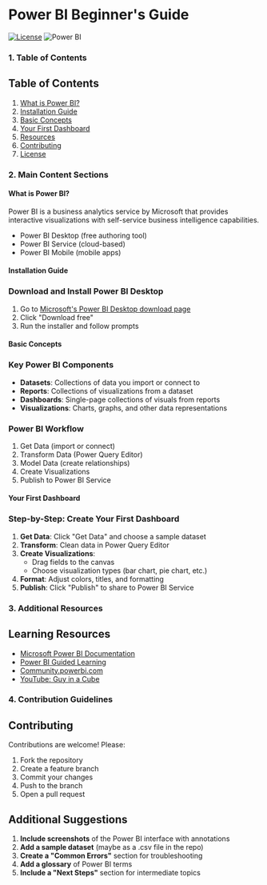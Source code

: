 # Power BI Beginner's Guide

[![License](https://img.shields.io/badge/License-MIT-blue.svg)](https://opensource.org/licenses/MIT)
![Power BI](https://img.shields.io/badge/Power_BI-F2C811?style=flat&logo=powerbi&logoColor=black)


### 1. Table of Contents

## Table of Contents
1. [What is Power BI?](#what-is-power-bi)
2. [Installation Guide](#installation-guide)
3. [Basic Concepts](#basic-concepts)
4. [Your First Dashboard](#your-first-dashboard)
5. [Resources](#resources)
6. [Contributing](#contributing)
7. [License](#license)


### 2. Main Content Sections

#### What is Power BI?

Power BI is a business analytics service by Microsoft that provides interactive visualizations with self-service business intelligence capabilities.
- Power BI Desktop (free authoring tool)
- Power BI Service (cloud-based)
- Power BI Mobile (mobile apps)


#### Installation Guide

### Download and Install Power BI Desktop
1. Go to [Microsoft's Power BI Desktop download page](https://powerbi.microsoft.com/en-us/desktop/)
2. Click "Download free"
3. Run the installer and follow prompts


#### Basic Concepts

### Key Power BI Components
- **Datasets**: Collections of data you import or connect to
- **Reports**: Collections of visualizations from a dataset
- **Dashboards**: Single-page collections of visuals from reports
- **Visualizations**: Charts, graphs, and other data representations

### Power BI Workflow
1. Get Data (import or connect)
2. Transform Data (Power Query Editor)
3. Model Data (create relationships)
4. Create Visualizations
5. Publish to Power BI Service


#### Your First Dashboard

### Step-by-Step: Create Your First Dashboard
1. **Get Data**: Click "Get Data" and choose a sample dataset
2. **Transform**: Clean data in Power Query Editor
3. **Create Visualizations**:
   - Drag fields to the canvas
   - Choose visualization types (bar chart, pie chart, etc.)
4. **Format**: Adjust colors, titles, and formatting
5. **Publish**: Click "Publish" to share to Power BI Service


### 3. Additional Resources

## Learning Resources
- [Microsoft Power BI Documentation](https://learn.microsoft.com/en-us/power-bi/)
- [Power BI Guided Learning](https://learn.microsoft.com/en-us/training/powerplatform/power-bi?)
- [Community.powerbi.com](https://community.powerbi.com/)
- [YouTube: Guy in a Cube](https://www.youtube.com/c/GuyinaCube)


### 4. Contribution Guidelines

## Contributing
Contributions are welcome! Please:
1. Fork the repository
2. Create a feature branch
3. Commit your changes
4. Push to the branch
5. Open a pull request


## Additional Suggestions

1. **Include screenshots** of the Power BI interface with annotations
2. **Add a sample dataset** (maybe as a .csv file in the repo)
3. **Create a "Common Errors"** section for troubleshooting
4. **Add a glossary** of Power BI terms
5. **Include a "Next Steps"** section for intermediate topics
